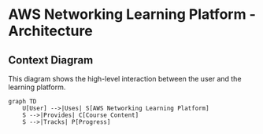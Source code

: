 # AWS Networking Learning Platform - Architecture

## Context Diagram
This diagram shows the high-level interaction between the user and the learning platform.

```mermaid
graph TD
    U[User] -->|Uses| S[AWS Networking Learning Platform]
    S -->|Provides| C[Course Content]
    S -->|Tracks| P[Progress]
